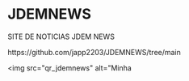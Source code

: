 # JDEMNEWS
 SITE DE NOTICIAS JDEM NEWS

<a>
https://github.com/japp2203/JDEMNEWS/tree/main
</a>

  <img src="qr_jdemnews" alt="Minha 